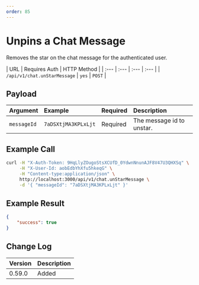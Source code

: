 ```yaml
---
order: 85
---
```


# Unpins a Chat Message
Removes the star on the chat message for the authenticated user.

| URL | Requires Auth | HTTP Method |
| :--- | :--- | :--- | :--- |
| `/api/v1/chat.unStarMessage` | `yes` | `POST` |

## Payload
| Argument | Example | Required | Description |
| :--- | :--- | :--- | :--- |
| `messageId` | `7aDSXtjMA3KPLxLjt` | Required | The message id to unstar. |

## Example Call
```bash
curl -H "X-Auth-Token: 9HqLlyZOugoStsXCUfD_0YdwnNnunAJF8V47U3QHXSq" \
     -H "X-User-Id: aobEdbYhXfu5hkeqG" \
     -H "Content-type:application/json" \
     http://localhost:3000/api/v1/chat.unStarMessage \
     -d '{ "messageId": "7aDSXtjMA3KPLxLjt" }'
```

## Example Result
```json
{
    "success": true
}
```

## Change Log
| Version | Description |
| :--- | :--- |
| 0.59.0 | Added |
